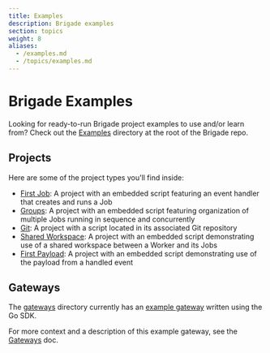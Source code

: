 ```yaml
---
title: Examples
description: Brigade examples
section: topics
weight: 8
aliases:
  - /examples.md
  - /topics/examples.md
---
```


# Brigade Examples

Looking for ready-to-run Brigade project examples to use and/or learn from?
Check out the [Examples] directory at the root of the Brigade repo.

[Examples]: https://github.com/brigadecore/brigade/tree/v2/examples
## Projects

Here are some of the project types you'll find inside:

  * [First Job][first-job]: A project with an embedded script featuring an
    event handler that creates and runs a Job
  * [Groups][groups]: A project with an embedded script featuring organization
    of multiple Jobs running in sequence and concurrently
  * [Git][git]: A project with a script located in its associated Git
    repository
  * [Shared Workspace][shared-workspace]: A project with an embedded script
    demonstrating use of a shared workspace between a Worker and its Jobs
  * [First Payload][first-payload]: A project with an embedded script
    demonstrating use of the payload from a handled event

[first-job]: https://github.com/brigadecore/brigade/tree/v2/examples/03-first-job
[groups]: https://github.com/brigadecore/brigade/tree/v2/examples/05-groups
[git]: https://github.com/brigadecore/brigade/tree/v2/examples/06-git
[shared-workspace]: https://github.com/brigadecore/brigade/tree/v2/examples/10-shared-workspace
[first-payload]: https://github.com/brigadecore/brigade/tree/v2/examples/12-first-payload

## Gateways

The [gateways] directory currently has an [example gateway] written using the
Go SDK.

For more context and a description of this example gateway, see the [Gateways]
doc.

[gateways]: https://github.com/brigadecore/brigade/tree/v2/examples/gateways
[example gateway]: https://github.com/brigadecore/brigade/tree/v2/examples/gateways/example-gateway
[Gateways]: /topics/operators/gateways

